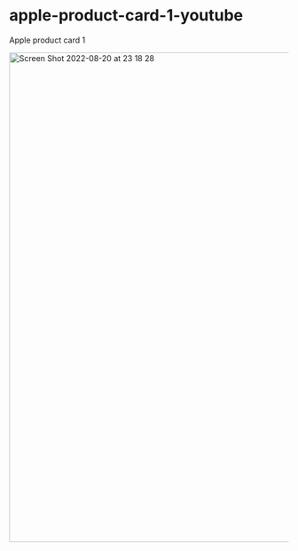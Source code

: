 # apple-product-card-1-youtube

Apple product card 1

<img width="883" alt="Screen Shot 2022-08-20 at 23 18 28" src="https://user-images.githubusercontent.com/97748602/185756534-d5dbf04c-cde0-4ee0-8f87-f7fe3869dc58.png">
